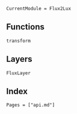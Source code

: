 ```@meta
CurrentModule = Flux2Lux
```

## Functions

```@docs
transform
```

## Layers

```@docs
FluxLayer
```

## Index

```@index
Pages = ["api.md"]
```
